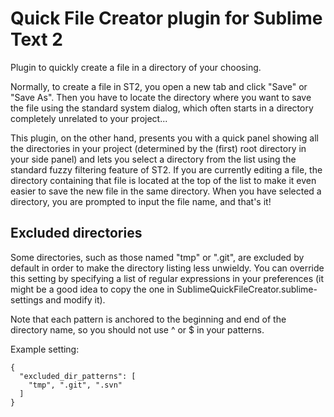 # Quick File Creator plugin for Sublime Text 2

Plugin to quickly create a file in a directory of your choosing.

Normally, to create a file in ST2, you open a new tab and click "Save" or "Save As". Then you have to locate the directory where you want to save the file using the standard system dialog, which often starts in a directory completely unrelated to your project...

This plugin, on the other hand, presents you with a quick panel showing all the directories in your project (determined by the (first) root directory in your side panel) and lets you select a directory from the list using the standard fuzzy filtering feature of ST2. If you are currently editing a file, the directory containing that file is located at the top of the list to make it even easier to save the new file in the same directory. When you have selected a directory, you are prompted to input the file name, and that's it!

## Excluded directories

Some directories, such as those named "tmp" or ".git", are excluded by default in order to make the directory listing less unwieldy. You can override this setting by specifying a list of regular expressions in your preferences (it might be a good idea to copy the one in SublimeQuickFileCreator.sublime-settings and modify it).

Note that each pattern is anchored to the beginning and end of the directory name, so you should not use ^ or $ in your patterns.

Example setting:

    {
      "excluded_dir_patterns": [
        "tmp", ".git", ".svn"
      ]
    }